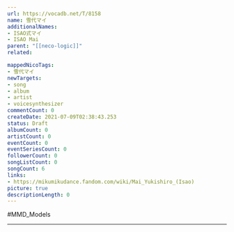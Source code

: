 ```yaml
---
url: https://vocadb.net/T/8158
name: 雪代マイ
additionalNames: 
- ISAO式マイ
- ISAO Mai
parent: "[[neco-logic]]"
related:

mappedNicoTags:
- 雪代マイ
newTargets:
- song
- album
- artist
- voicesynthesizer
commentCount: 0
createDate: 2021-07-09T02:38:43.253
status: Draft
albumCount: 0
artistCount: 0
eventCount: 0
eventSeriesCount: 0
followerCount: 0
songListCount: 0
songCount: 6
links: 
- https://mikumikudance.fandom.com/wiki/Mai_Yukishiro_(Isao)
picture: true
descriptionLength: 0
---
```


#MMD_Models



---

